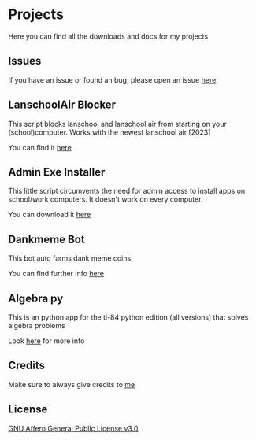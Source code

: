 # Projects

Here you can find all the downloads and docs for my projects

## Issues

If you have an issue or found an bug, please open an issue [here](https://github.com/iwannet/Projects/issues/new/choose)

## LanschoolAir Blocker

This script blocks lanschool and lanschool air from starting on your (school)computer. Works with the newest lanschool air [2023]

You can find it [here](https://github.com/iwannet/Projects/tree/main/Lanschool_stop#lanschoolair-blocker)

## Admin Exe Installer
This little script circumvents the need for admin access to install apps on school/work computers. It doesn't work on every computer. 

You can download it [here](https://github.com/iwannet/Projects/blob/main/Admin_exe_installer/README.md#admin-exe-installer)


## Dankmeme Bot

This bot auto farms dank meme coins.

You can find further info [here](https://github.com/iwannet/Projects/blob/main/Dankmeme_bot/README.md#dankmeme_bot)

## Algebra py

This is an python app for the ti-84 python edition (all versions) that solves algebra problems

Look [here](https://github.com/iwannet/Projects/tree/main/Algebra_Py#algebra-py) for more info

## Credits

Make sure to always give credits to [me](https://iwannet.github.io/)

## License

[GNU Affero General Public License v3.0](https://github.com/iwannet/Projects/blob/main/LICENSE.md)
